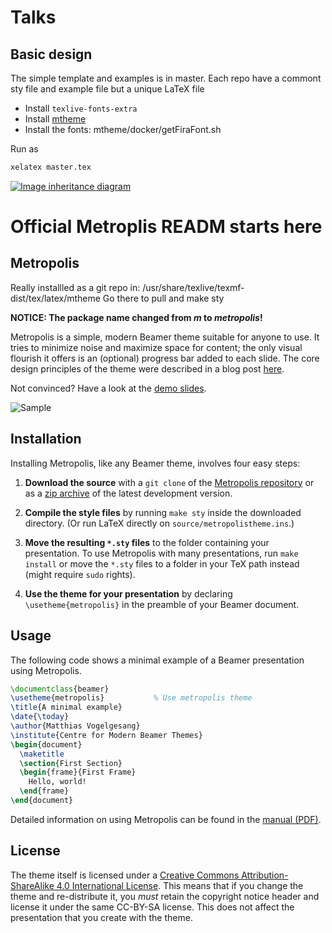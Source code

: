 # Talks
## Basic design
The simple template and examples is in master.
Each repo have a commont sty file and example file but a unique LaTeX file


* Install `texlive-fonts-extra`
* Install [mtheme](https://github.com/matze/mtheme)
* Install the fonts: mtheme/docker/getFiraFont.sh



Run as
```bash
xelatex master.tex
```

<!-- figures/master.svg -->
[![Image inheritance diagram](http://interactive.blockdiag.com/image?compression=deflate&encoding=base64&src=eJxNjs0KgzAQhO8-RfDupdCTWOhzlCJrsmpokpW4Qmnpu9eNv6fMfjOzm8aRfhkLnfpmSlG0GBjYUlCVGihyBMvl7BhsYXJctxR4tB-c7avwu3o4aNBVuYeRMebPMku4uKmGOmIot3FkCAaiKTwZdDuFCL1klvTRqzX5HofDWoEkGN8wipPEqeNJw6khY8pbnhzE1Fik0GXfRegqhc6v7q1DwZveb6Zw-vKxoMx-f4I3Z3A)](http://interactive.blockdiag.com/?compression=deflate&src=eJxNjs0KgzAQhO8-RfDupdCTWOhzlCJrsmpokpW4Qmnpu9eNv6fMfjOzm8aRfhkLnfpmSlG0GBjYUlCVGihyBMvl7BhsYXJctxR4tB-c7avwu3o4aNBVuYeRMebPMku4uKmGOmIot3FkCAaiKTwZdDuFCL1klvTRqzX5HofDWoEkGN8wipPEqeNJw6khY8pbnhzE1Fik0GXfRegqhc6v7q1DwZveb6Zw-vKxoMx-f4I3Z3A)


# Official Metroplis READM starts here
## Metropolis
Really installled as a git repo in:
/usr/share/texlive/texmf-dist/tex/latex/mtheme
Go there to pull and
make sty


**NOTICE: The package name changed from *m* to *metropolis*!**

Metropolis is a simple, modern Beamer theme suitable for anyone to use. It tries
to minimize noise and maximize space for content; the only visual flourish it
offers is an (optional) progress bar added to each slide. The core design
principles of the theme were described in a blog post
[here](http://bloerg.net/2014/09/20/a-modern-beamer-theme.html).

Not convinced? Have a look at the [demo slides](demo/demo.pdf).

![Sample](http://i.imgur.com/Bxu52fz.png)


## Installation

Installing Metropolis, like any Beamer theme, involves four easy steps:

1. **Download the source** with a `git clone` of the [Metropolis repository](https://github.com/matze/mtheme) or as a [zip archive](https://github.com/matze/mtheme/archive/master.zip) of the latest development version.

2. **Compile the style files** by running `make sty` inside the downloaded
    directory. (Or run LaTeX directly on `source/metropolistheme.ins`.)

3. **Move the resulting `*.sty` files** to the folder containing your presentation. To use Metropolis with many presentations, run `make install` or move the `*.sty` files to a folder in your TeX path instead (might require `sudo` rights).

4. **Use the theme for your presentation** by declaring `\usetheme{metropolis}` in
    the preamble of your Beamer document.


## Usage

The following code shows a minimal example of a Beamer presentation using
Metropolis.

```latex
\documentclass{beamer}
\usetheme{metropolis}           % Use metropolis theme
\title{A minimal example}
\date{\today}
\author{Matthias Vogelgesang}
\institute{Centre for Modern Beamer Themes}
\begin{document}
  \maketitle
  \section{First Section}
  \begin{frame}{First Frame}
    Hello, world!
  \end{frame}
\end{document}
```

Detailed information on using Metropolis can be found in the [manual (PDF)](doc/metropolistheme.pdf).


## License

The theme itself is licensed under a [Creative Commons Attribution-ShareAlike
4.0 International License](http://creativecommons.org/licenses/by-sa/4.0/). This
means that if you change the theme and re-distribute it, you *must* retain the
copyright notice header and license it under the same CC-BY-SA license. This
does not affect the presentation that you create with the theme.
